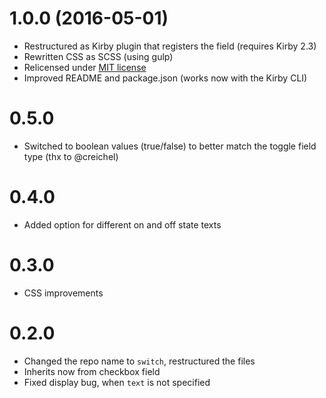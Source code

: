 # 1.0.0 (2016-05-01)
- Restructured as Kirby plugin that registers the field (requires Kirby 2.3)
- Rewritten CSS as SCSS (using gulp)
- Relicensed under [MIT license](http://www.opensource.org/licenses/mit-license.php)
- Improved README and package.json (works now with the Kirby CLI)

# 0.5.0  
- Switched to boolean values (true/false) to better match the toggle field type (thx to @creichel)

# 0.4.0
- Added option for different on and off state texts

# 0.3.0
- CSS improvements

# 0.2.0
- Changed the repo name to `switch`, restructured the files
- Inherits now from checkbox field
- Fixed display bug, when `text` is not specified
